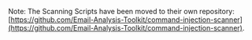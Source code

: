 Note: The Scanning Scripts have been moved to their own repository: [https://github.com/Email-Analysis-Toolkit/command-injection-scanner](https://github.com/Email-Analysis-Toolkit/command-injection-scanner).
